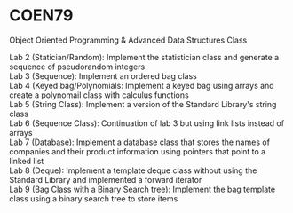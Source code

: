 # COEN79
Object Oriented Programming & Advanced Data Structures Class  

Lab 2 (Statician/Random): Implement the statistician class and generate a sequence of pseudorandom integers   
Lab 3 (Sequence): Implement an ordered bag class  
Lab 4 (Keyed bag/Polynomials: Implement a keyed bag using arrays and create a polynomail class with calculus functions  
Lab 5 (String Class): Implement a version of the Standard Library's string class  
Lab 6 (Sequence Class): Continuation of lab 3 but using link lists instead of arrays  
Lab 7 (Database): Implement a database class that stores the names of companies and their product information using pointers that point to a linked list  
Lab 8 (Deque): Implement a template deque class without using the Standard Library and implemented a forward iterator  
Lab 9 (Bag Class with a Binary Search tree): Implement the bag template class using a binary search tree to store items  
